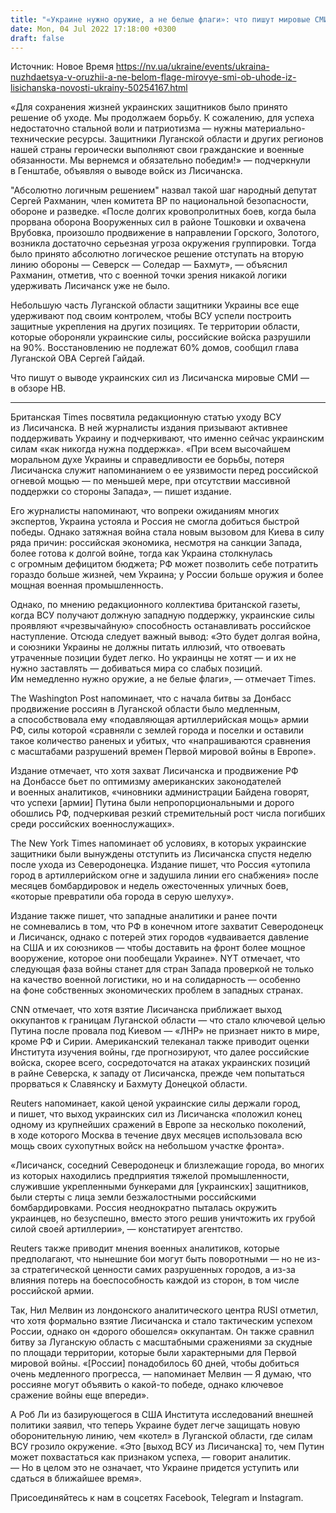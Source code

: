 ```yaml
---
title: "«Украине нужно оружие, а не белые флаги»: что пишут мировые СМИ о выводе украинских сил из Лисичанска"
date: Mon, 04 Jul 2022 17:18:00 +0300
draft: false
---
```

Источник: Новое Время https://nv.ua/ukraine/events/ukraina-nuzhdaetsya-v-oruzhii-a-ne-belom-flage-mirovye-smi-ob-uhode-iz-lisichanska-novosti-ukrainy-50254167.html


«Для сохранения жизней украинских защитников было принято решение об уходе. Мы продолжаем борьбу. К сожалению, для успеха недостаточно стальной воли и патриотизма — нужны материально-технические ресурсы. Защитники Луганской области и других регионов нашей страны героически выполняют свои гражданские и военные обязанности. Мы вернемся и обязательно победим!» — подчеркнули в Генштабе, объявляя о выводе войск из Лисичанска.

"Абсолютно логичным решением" назвал такой шаг народный депутат Сергей Рахманин, член комитета ВР по национальной безопасности, обороне и разведке. «После долгих кровопролитных боев, когда была прорвана оборона Вооруженных сил в районе Тошковки и охвачена Врубовка, произошло продвижение в направлении Горского, Золотого, возникла достаточно серьезная угроза окружения группировки. Тогда было принято абсолютно логическое решение отступать на вторую линию обороны — Северск — Соледар — Бахмут», — объяснил Рахманин, отметив, что с военной точки зрения никакой логики удерживать Лисичанск уже не было. 

Небольшую часть Луганской области защитники Украины все еще удерживают под своим контролем, чтобы ВСУ успели построить защитные укрепления на других позициях. Те территории области, которые обороняли украинские силы, российские войска разрушили на 90%. Восстановлению не подлежат 60% домов, сообщил глава Луганской ОВА Сергей Гайдай.

Что пишут о выводе украинских сил из Лисичанска мировые СМИ — в обзоре НВ.

***

Британская Times посвятила редакционную статью уходу ВСУ из Лисичанска. В ней журналисты издания призывают активнее поддерживать Украину и подчеркивают, что именно сейчас украинским силам «как никогда нужна поддержка». «При всем высочайшем моральном духе Украины и справедливости ее борьбы, потеря Лисичанска служит напоминанием о ее уязвимости перед российской огневой мощью — по меньшей мере, при отсутствии массивной поддержки со стороны Запада», — пишет издание.

Его журналисты напоминают, что вопреки ожиданиям многих экспертов, Украина устояла и Россия не смогла добиться быстрой победы. Однако затяжная война стала новым вызовом для Киева в силу ряда причин: российская экономика, несмотря на санкции Запада, более готова к долгой войне, тогда как Украина столкнулась с огромным дефицитом бюджета; РФ может позволить себе потратить гораздо больше жизней, чем Украина; у России больше оружия и более мощная военная промышленность.

Однако, по мнению редакционного коллектива британской газеты, когда ВСУ получают должную западную поддержку, украинские силы проявляют «чрезвычайную» способность останавливать российское наступление. Отсюда следует важный вывод: «Это будет долгая война, и союзники Украины не должны питать иллюзий, что отвоевать утраченные позиции будет легко. Но украинцы не хотят — и их не нужно заставлять — добиваться мира со слабых позиций. Им немедленно нужно оружие, а не белые флаги», — отмечает Times.

The Washington Post напоминает, что с начала битвы за Донбасс продвижение россиян в Луганской области было медленным, а способствовала ему «подавляющая артиллерийская мощь» армии РФ, силы которой «сравняли с землей города и поселки и оставили такое количество раненых и убитых, что «напрашиваются сравнения с масштабами разрушений времен Первой мировой войны в Европе».

Издание отмечает, что хотя захват Лисичанска и продвижение РФ на Донбассе бьет по оптимизму американских законодателей и военных аналитиков, «чиновники администрации Байдена говорят, что успехи [армии] Путина были непропорциональными и дорого обошлись РФ, подчеркивая резкий стремительный рост числа погибших среди российских военнослужащих».

The New York Times напоминает об условиях, в которых украинские защитники были вынуждены отступить из Лисичанска спустя неделю после ухода из Северодонецка. Издание пишет, что Россия «утопила город в артиллерийском огне и задушила линии его снабжения» после месяцев бомбардировок и недель ожесточенных уличных боев, «которые превратили оба города в серую шелуху».

Издание также пишет, что западные аналитики и ранее почти не сомневались в том, что РФ в конечном итоге захватит Северодонецк и Лисичанск, однако с потерей этих городов «удваивается давление на США и их союзников — чтобы доставить на фронт более мощное вооружение, которое они пообещали Украине». NYT отмечает, что следующая фаза войны станет для стран Запада проверкой не только на качество военной логистики, но и на солидарность — особенно на фоне собственных экономических проблем в западных странах.

CNN отмечает, что хотя взятие Лисичанска приближает выход оккупантов к границам Луганской области — что стало ключевой целью Путина после провала под Киевом — «ЛНР» не признает никто в мире, кроме РФ и Сирии. Американский телеканал также приводит оценки Института изучения войны, где прогнозируют, что далее российские войска, скорее всего, сосредоточатся на атаках украинских позиций в райне Северска, к западу от Лисичанска, прежде чем попытаться прорваться к Славянску и Бахмуту Донецкой области.

Reuters напоминает, какой ценой украинские силы держали город, и пишет, что выход украинских сил из Лисичанска «положил конец одному из крупнейших сражений в Европе за несколько поколений, в ходе которого Москва в течение двух месяцев использовала всю мощь своих сухопутных войск на небольшом участке фронта».

«Лисичанск, соседний Северодонецк и близлежащие города, во многих из которых находились предприятия тяжелой промышленности, служившие укрепленными бункерами для [украинских] защитников, были стерты с лица земли безжалостными российскими бомбардировками. Россия неоднократно пыталась окружить украинцев, но безуспешно, вместо этого решив уничтожить их грубой силой своей артиллерии», — констатирует агентство.

Reuters также приводит мнения военных аналитиков, которые предполагают, что нынешние бои могут быть поворотными — но не из-за стратегической ценности самих разрушенных городов, а из-за влияния потерь на боеспособность каждой из сторон, в том числе российской армии.

Так, Нил Мелвин из лондонского аналитического центра RUSI отметил, что хотя формально взятие Лисичанска и стало тактическим успехом России, однако он «дорого обошелся» оккупантам. Он также сравнил битву за Луганскую область с масштабными сражениями за скудные по площади территории, которые были характерными для Первой мировой войны. «[России] понадобилось 60 дней, чтобы добиться очень медленного прогресса, — напоминает Мелвин — Я думаю, что россияне могут объявить о какой-то победе, однако ключевое сражение войны еще впереди».

А Роб Ли из базирующегося в США Института исследований внешней политики заявил, что теперь Украине будет легче защищать новую оборонительную линию, чем «котел» в Луганской области, где силам ВСУ грозило окружение. «Это [выход ВСУ из Лисичанска] то, чем Путин может похвастаться как признаком успеха, — говорит аналитик. — Но в целом это не означает, что Украине придется уступить или сдаться в ближайшее время».

Присоединяйтесь к нам в соцсетях Facebook, Telegram и Instagram.

